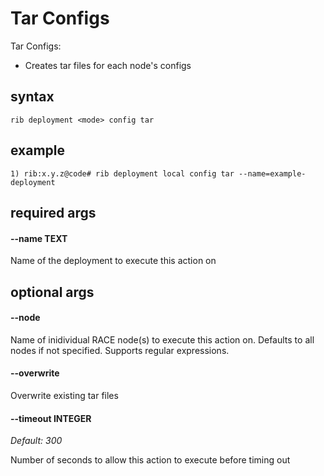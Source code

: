 # Tar Configs

Tar Configs:
- Creates tar files for each node's configs 

## syntax

```
rib deployment <mode> config tar
```

## example

```
1) rib:x.y.z@code# rib deployment local config tar --name=example-deployment
```

## required args

#### --name TEXT

Name of the deployment to execute this action on

## optional args

#### --node
Name of inidividual RACE node(s) to execute this action on. Defaults to all nodes if not specified. Supports regular expressions.

#### --overwrite
Overwrite existing tar files

#### --timeout INTEGER

*Default: 300*

Number of seconds to allow this action to execute before timing out


